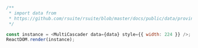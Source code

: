 <!--start-code-->

```js
/**
 * import data from
 * https://github.com/rsuite/rsuite/blob/master/docs/public/data/province-simplified.json
 */

const instance = <MultiCascader data={data} style={{ width: 224 }} />;
ReactDOM.render(instance);
```

<!--end-code-->

